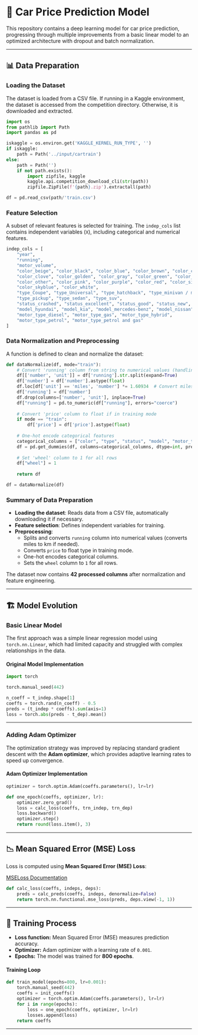 # 🚗 Car Price Prediction Model

This repository contains a deep learning model for car price prediction, progressing through multiple improvements from a basic linear model to an optimized architecture with dropout and batch normalization.

---

## 📊 Data Preparation

### **Loading the Dataset**

The dataset is loaded from a CSV file. If running in a Kaggle environment, the dataset is accessed from the competition directory. Otherwise, it is downloaded and extracted.

```python
import os
from pathlib import Path
import pandas as pd

iskaggle = os.environ.get('KAGGLE_KERNEL_RUN_TYPE', '')
if iskaggle:
    path = Path('../input/cartrain')
else:
    path = Path('')
    if not path.exists():
        import zipfile, kaggle
        kaggle.api.competition_download_cli(str(path))
        zipfile.ZipFile(f'{path}.zip').extractall(path)

df = pd.read_csv(path/'train.csv')
```

### **Feature Selection**

A subset of relevant features is selected for training. The `indep_cols` list contains independent variables (`X`), including categorical and numerical features.

```python
indep_cols = [
    "year",
    "running",
    "motor_volume",
    "color_beige", "color_black", "color_blue", "color_brown", "color_cherry",
    "color_clove", "color_golden", "color_gray", "color_green", "color_orange",
    "color_other", "color_pink", "color_purple", "color_red", "color_silver",
    "color_skyblue", "color_white",
    "type_Coupe", "type_Universal", "type_hatchback", "type_minivan / minibus",
    "type_pickup", "type_sedan", "type_suv",
    "status_crashed", "status_excellent", "status_good", "status_new", "status_normal",
    "model_hyundai", "model_kia", "model_mercedes-benz", "model_nissan", "model_toyota",
    "motor_type_diesel", "motor_type_gas", "motor_type_hybrid",
    "motor_type_petrol", "motor_type_petrol and gas"
]
```

### **Data Normalization and Preprocessing**

A function is defined to clean and normalize the dataset:

```python
def dataNormalize(df, mode="train"):
    # Convert 'running' column from string to numerical values (handling miles to km conversion)
    df[['number', 'unit']] = df['running'].str.split(expand=True)
    df['number'] = df['number'].astype(float)
    df.loc[df['unit'] == 'miles', 'number'] *= 1.60934  # Convert miles to kilometers
    df['running'] = df['number']
    df.drop(columns=['number', 'unit'], inplace=True)
    df["running"] = pd.to_numeric(df["running"], errors="coerce")
    
    # Convert 'price' column to float if in training mode
    if mode == "train":
        df['price'] = df['price'].astype(float)
    
    # One-hot encode categorical features
    categorical_columns = ["color", "type", "status", "model", "motor_type"]
    df = pd.get_dummies(df, columns=categorical_columns, dtype=int, prefix=categorical_columns)
    
    # Set 'wheel' column to 1 for all rows
    df["wheel"] = 1  
    
    return df

df = dataNormalize(df)
```

### **Summary of Data Preparation**

- **Loading the dataset**: Reads data from a CSV file, automatically downloading it if necessary.
- **Feature selection**: Defines independent variables for training.
- **Preprocessing**:
  - Splits and converts `running` column into numerical values (converts miles to km if needed).
  - Converts `price` to float type in training mode.
  - One-hot encodes categorical columns.
  - Sets the `wheel` column to `1` for all rows.

The dataset now contains **42 processed columns** after normalization and feature engineering.

---

## 🏗️ Model Evolution

### **Basic Linear Model**

The first approach was a simple linear regression model using `torch.nn.Linear`, which had limited capacity and struggled with complex relationships in the data.

#### **Original Model Implementation**

```python
import torch

torch.manual_seed(442)

n_coeff = t_indep.shape[1]
coeffs = torch.rand(n_coeff) - 0.5
preds = (t_indep * coeffs).sum(axis=1)
loss = torch.abs(preds - t_dep).mean()
```

---

### **Adding Adam Optimizer**

The optimization strategy was improved by replacing standard gradient descent with the **Adam optimizer**, which provides adaptive learning rates to speed up convergence.

#### **Adam Optimizer Implementation**

```python
optimizer = torch.optim.Adam(coeffs.parameters(), lr=lr)

def one_epoch(coeffs, optimizer, lr):
    optimizer.zero_grad()
    loss = calc_loss(coeffs, trn_indep, trn_dep)
    loss.backward()
    optimizer.step()
    return round(loss.item(), 3)
```

---

## 📉 Mean Squared Error (MSE) Loss

Loss is computed using **Mean Squared Error (MSE) Loss**:

[MSELoss Documentation](https://pytorch.org/docs/stable/generated/torch.nn.MSELoss.html)

```python
def calc_loss(coeffs, indeps, deps):
    preds = calc_preds(coeffs, indeps, denormalize=False)
    return torch.nn.functional.mse_loss(preds, deps.view(-1, 1))
```

---

## 🎯 Training Process

- **Loss function:** Mean Squared Error (MSE) measures prediction accuracy.
- **Optimizer:** Adam optimizer with a learning rate of `0.001`.
- **Epochs:** The model was trained for **800 epochs**.

#### **Training Loop**

```python
def train_model(epochs=800, lr=0.001):
    torch.manual_seed(442)
    coeffs = init_coeffs()
    optimizer = torch.optim.Adam(coeffs.parameters(), lr=lr)
    for i in range(epochs):
        loss = one_epoch(coeffs, optimizer, lr=lr)
        losses.append(loss)
    return coeffs
```

---


